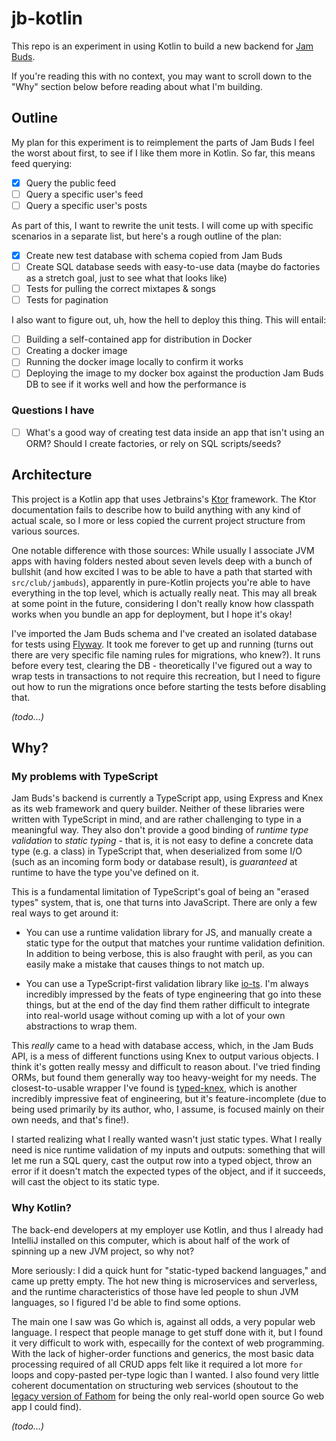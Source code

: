 # jb-kotlin

This repo is an experiment in using Kotlin to build a new backend for [Jam Buds](https://github.com/thomasboyt/jam-buds).

If you're reading this with no context, you may want to scroll down to the "Why" section below before reading about what I'm building.

## Outline

My plan for this experiment is to reimplement the parts of Jam Buds I feel the worst about first, to see if I like them more in Kotlin. So far, this means feed querying:

* [x] Query the public feed
* [ ] Query a specific user's feed
* [ ] Query a specific user's posts

As part of this, I want to rewrite the unit tests. I will come up with specific scenarios in a separate list, but here's a rough outline of the plan:

* [x] Create new test database with schema copied from Jam Buds
* [ ] Create SQL database seeds with easy-to-use data (maybe do factories as a stretch goal, just to see what that looks like)
* [ ] Tests for pulling the correct mixtapes & songs
* [ ] Tests for pagination

I also want to figure out, uh, how the hell to deploy this thing. This will entail:

* [ ] Building a self-contained app for distribution in Docker
* [ ] Creating a docker image
* [ ] Running the docker image locally to confirm it works
* [ ] Deploying the image to my docker box against the production Jam Buds DB to see if it works well and how the performance is

### Questions I have

* [ ] What's a good way of creating test data inside an app that isn't using an ORM? Should I create factories, or rely on SQL scripts/seeds?

## Architecture

This project is a Kotlin app that uses Jetbrains's [Ktor](https://ktor.io/) framework. The Ktor documentation fails to describe how to build anything with any kind of actual scale, so I more or less copied the current project structure from various sources.

One notable difference with those sources: While usually I associate JVM apps with having folders nested about seven levels deep with a bunch of bullshit (and how excited I was to be able to have a path that started with `src/club/jambuds`), apparently in pure-Kotlin projects you're able to have everything in the top level, which is actually really neat. This may all break at some point in the future, considering I don't really know how classpath works when you bundle an app for deployment, but I hope it's okay!

I've imported the Jam Buds schema and I've created an isolated database for tests using [Flyway](https://flywaydb.org/). It took me forever to get up and running (turns out there are very specific file naming rules for migrations, who knew?). It runs before every test, clearing the DB - theoretically I've figured out a way to wrap tests in transactions to not require this recreation, but I need to figure out how to run the migrations once before starting the tests before disabling that. 

_(todo...)_

## Why?

### My problems with TypeScript

Jam Buds's backend is currently a TypeScript app, using Express and Knex as its web framework and query builder. Neither of these libraries were written with TypeScript in mind, and are rather challenging to type in a meaningful way. They also don't provide a good binding of _runtime type validation_ to _static typing_ - that is, it is not easy to define a concrete data type (e.g. a class) in TypeScript that, when deserialized from some I/O (such as an incoming form body or database result), is _guaranteed_ at runtime to have the type you've defined on it.

This is a fundamental limitation of TypeScript's goal of being an "erased types" system, that is, one that turns into JavaScript. There are only a few real ways to get around it:

* You can use a runtime validation library for JS, and manually create a static type for the output that matches your runtime validation definition. In addition to being verbose, this is also fraught with peril, as you can easily make a mistake that causes things to not match up.

* You can use a TypeScript-first validation library like [io-ts](https://github.com/gcanti/io-ts). I'm always incredibly impressed by the feats of type engineering that go into these things, but at the end of the day find them rather difficult to integrate into real-world usage without coming up with a lot of your own abstractions to wrap them.

This _really_ came to a head with database access, which, in the Jam Buds API, is a mess of different functions using Knex to output various objects. I think it's gotten really messy and difficult to reason about. I've tried finding ORMs, but found them generally way too heavy-weight for my needs. The closest-to-usable wrapper I've found is [typed-knex](https://github.com/wwwouter/typed-knex), which is another incredibly impressive feat of engineering, but it's feature-incomplete (due to being used primarily by its author, who, I assume, is focused mainly on their own needs, and that's fine!).

I started realizing what I really wanted wasn't just static types. What I really need is nice runtime validation of my inputs and outputs: something that will let me run a SQL query, cast the output row into a typed object, throw an error if it doesn't match the expected types of the object, and if it succeeds, will cast the object to its static type.

### Why Kotlin?

The back-end developers at my employer use Kotlin, and thus I already had IntelliJ installed on this computer, which is about half of the work of spinning up a new JVM project, so why not?

More seriously: I did a quick hunt for "static-typed backend languages," and came up pretty empty. The hot new thing is microservices and serverless, and the runtime characteristics of those have led people to shun JVM languages, so I figured I'd be able to find some options.

The main one I saw was Go which is, against all odds, a very popular web language. I respect that people manage to get stuff done with it, but I found it very difficult to work with, especailly for the context of web programming. With the lack of higher-order functions and generics, the most basic data processing required of all CRUD apps felt like it required a lot more `for` loops and copy-pasted per-type logic than I wanted. I also found very little coherent documentation on structuring web services (shoutout to the [legacy version of Fathom](https://github.com/usefathom/fathom) for being the only real-world open source Go web app I could find).

_(todo...)_
